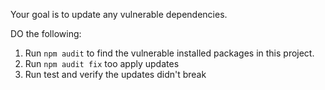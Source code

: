 Your goal is to update any vulnerable dependencies.

DO the following:
1. Run `npm audit` to find the vulnerable installed packages in this project.
2. Run `npm audit fix` too apply updates
3. Run test and verify the updates didn't break